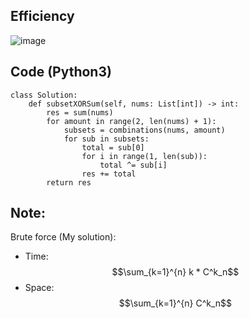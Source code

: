 ## Efficiency
![image](https://github.com/KCP17/Leetcode-solutions/assets/148914885/dbe0ae3d-0b36-4102-ab0a-03a84e0b021f)

## Code (Python3)
```python3 []
class Solution:
    def subsetXORSum(self, nums: List[int]) -> int:
        res = sum(nums)
        for amount in range(2, len(nums) + 1):
            subsets = combinations(nums, amount)
            for sub in subsets:
                total = sub[0]
                for i in range(1, len(sub)):
                    total ^= sub[i]
                res += total
        return res
```
## Note:
Brute force (My solution):
- Time: $$\sum_{k=1}^{n} k * C^k_n$$
- Space: $$\sum_{k=1}^{n} C^k_n$$
